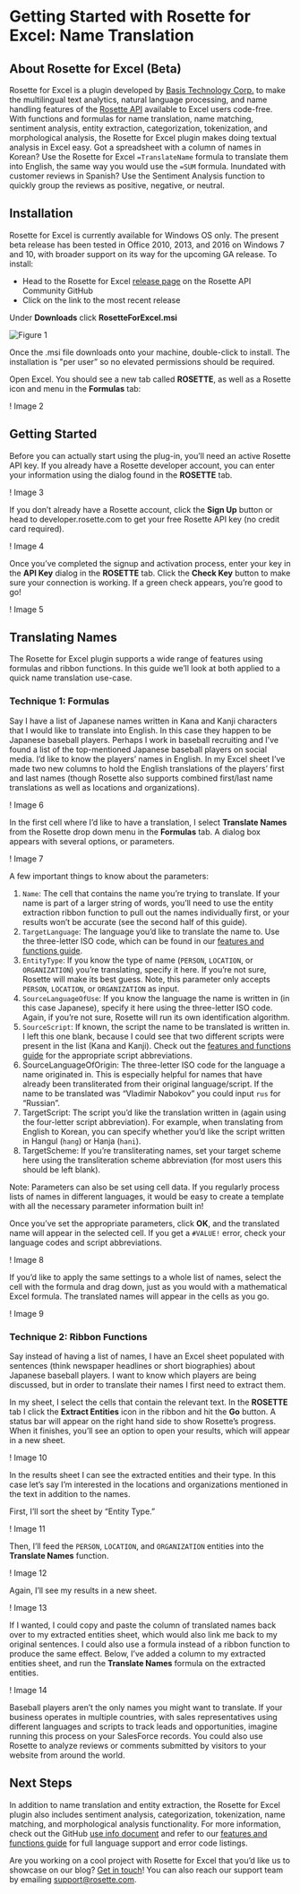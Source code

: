 # Getting Started with Rosette for Excel: Name Translation
## About Rosette for Excel (Beta)
Rosette for Excel is a plugin developed by [Basis Technology Corp.](https://www.rosette.com/about-us/) to make the multilingual text analytics, natural language processing, and name handling features of the [Rosette API](https://developer.rosette.com/) available to Excel users code-free. With functions and formulas for name translation, name matching, sentiment analysis, entity extraction, categorization, tokenization, and morphological analysis, the Rosette for Excel plugin makes doing textual analysis in Excel easy. Got a spreadsheet with a column of names in Korean? Use the Rosette for Excel `=TranslateName` formula to translate them into English, the same way you would use the `=SUM` formula. Inundated with customer reviews in Spanish? Use the Sentiment Analysis function to quickly group the reviews as positive, negative, or neutral. 
## Installation
Rosette for Excel is currently available for Windows OS only. The present beta release has been tested in Office 2010, 2013, and 2016 on Windows 7 and 10, with broader support on its way for the upcoming GA release. To install:
* Head to the Rosette for Excel [release page](https://github.com/rosette-api-community/rosette-for-excel/releases) on the Rosette API Community GitHub
* Click on the link to the most recent release 

Under **Downloads** click **RosetteForExcel.msi** 

![Figure 1](/<screenshots>/Image1.png?raw=true)

Once the .msi file downloads onto your machine, double-click to install. The installation is "per user” so no elevated permissions should be required.

Open Excel. You should see a new tab called **ROSETTE**, as well as a Rosette icon and menu in the **Formulas** tab:

! Image 2

## Getting Started
Before you can actually start using the plug-in, you’ll need an active Rosette API key. If you already have a Rosette developer account, you can enter your information using the dialog found in the **ROSETTE** tab.

! Image 3

If you don’t already have a Rosette account, click the **Sign Up** button or head to developer.rosette.com to get your free Rosette API key (no credit card required). 

! Image 4

Once you’ve completed the signup and activation process, enter your key in the **API Key** dialog in the **ROSETTE** tab. Click the **Check Key** button to make sure your connection is working. If a green check appears, you’re good to go! 

! Image 5

## Translating Names
The Rosette for Excel plugin supports a wide range of features using formulas and ribbon functions. In this guide we’ll look at both applied to a quick name translation use-case.
### Technique 1: Formulas
Say I have a list of Japanese names written in Kana and Kanji characters that I would like to translate into English. In this case they happen to be Japanese baseball players. Perhaps I work in baseball recruiting and I’ve found a list of the top-mentioned Japanese baseball players on social media. I’d like to know the players’ names in English. In my Excel sheet I’ve made two new columns to hold the English translations of the players’ first and last names (though Rosette also supports combined first/last name translations as well as locations and organizations).

! Image 6

In the first cell where I’d like to have a translation, I select **Translate Names** from the Rosette drop down menu in the **Formulas** tab. A dialog box appears with several options, or parameters.

! Image 7

A few important things to know about the parameters: 
1. `Name`: The cell that contains the name you’re trying to translate. If your name is part of a larger string of words, you’ll need to use the entity extraction ribbon function to pull out the names individually first, or your results won’t be accurate (see the second half of this guide).
2. `TargetLanguage`: The language you’d like to translate the name to. Use the three-letter ISO code, which can be found in our [features and functions guide](https://developer.rosette.com/features-and-functions).
3. `EntityType`: If you know the type of name (`PERSON`, `LOCATION`, or `ORGANIZATION`) you’re translating, specify it here. If you’re not sure, Rosette will make its best guess. Note, this parameter only accepts `PERSON`, `LOCATION`, or `ORGANIZATION` as input.
4. `SourceLanguageOfUse`: If you know the language the name is written in (in this case Japanese), specify it here using the three-letter ISO code. Again, if you’re not sure, Rosette will run its own identification algorithm. 
5. `SourceScript`: If known, the script the name to be translated is written in. I left this one blank, because I could see that two different scripts were present in the list (Kana and Kanji). Check out the [features and functions guide](https://developer.rosette.com/features-and-functions) for the appropriate script abbreviations.
6. SourceLanguageOfOrigin: The three-letter ISO code for the language a name originated in. This is especially helpful for names that have already been transliterated from their original language/script. If the name to be translated was “Vladimir Nabokov” you could input `rus` for “Russian”. 
7. TargetScript: The script you’d like the translation written in (again using the four-letter script abbreviation). For example, when translating from English to Korean, you can specify whether you’d like the script written in Hangul (`hang`) or Hanja (`hani`). 
8. TargetScheme: If you’re transliterating names, set your target scheme here using the transliteration scheme abbreviation (for most users this should be left blank).

Note: Parameters can also be set using cell data. If you regularly process lists of names in different languages, it would be easy to create a template with all the necessary parameter information built in!

Once you’ve set the appropriate parameters, click **OK**, and the translated name will appear in the selected cell. If you get a `#VALUE!` error, check your language codes and script abbreviations. 

! Image 8

If you’d like to apply the same settings to a whole list of names, select the cell with the formula and drag down, just as you would with a mathematical Excel formula. The translated names will appear in the cells as you go.

! Image 9

### Technique 2: Ribbon Functions
Say instead of having a list of names, I have an Excel sheet populated with sentences (think newspaper headlines or short biographies) about Japanese baseball players. I want to know which players are being discussed, but in order to translate their names I first need to extract them. 

In my sheet, I select the cells that contain the relevant text. In the **ROSETTE** tab I click the **Extract Entities** icon in the ribbon and hit the **Go** button. A status bar will appear on the right hand side to show Rosette’s progress. When it finishes, you’ll see an option to open your results, which will appear in a new sheet. 

! Image 10

In the results sheet I can see the extracted entities and their type. In this case let’s say I’m interested in the locations and organizations mentioned in the text in addition to the names. 

First, I’ll  sort the sheet by “Entity Type.” 

! Image 11

Then, I’ll feed the `PERSON`, `LOCATION`, and `ORGANIZATION` entities into the **Translate Names** function. 

! Image 12

Again, I’ll see my results in a new sheet.

! Image 13

If I wanted, I could copy and paste the column of translated names back over to my extracted entities sheet, which would also link me back to my original sentences. I could also use a formula instead of a ribbon function to produce the same effect. Below, I’ve added a column to my extracted entities sheet, and run the **Translate Names** formula on the extracted entities.

! Image 14

Baseball players aren’t the only names you might want to translate. If your business operates in multiple countries, with sales representatives using different languages and scripts to track leads and opportunities, imagine running this process on your SalesForce records. You could also use Rosette to analyze reviews or comments submitted by visitors to your website from around the world. 
## Next Steps
In addition to name translation and entity extraction, the Rosette for Excel plugin also includes sentiment analysis, categorization, tokenization, name matching, and morphological analysis functionality. For more information, check out the GitHub [use info document](/UseInfo.md) and refer to our [features and functions guide](https://developer.rosette.com/features-and-functions) for full language support and error code listings. 

Are you working on a cool project with Rosette for Excel that you’d like us to showcase on our blog? [Get in touch](mailto:community@rosette.com)! You can also reach our support team by emailing support@rosette.com. 

